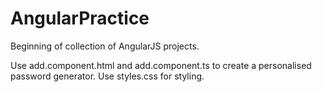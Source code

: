 # AngularPractice
Beginning of collection of AngularJS projects.

Use add.component.html and add.component.ts to create a personalised password generator. Use styles.css for styling.
